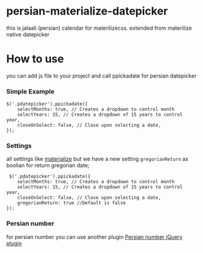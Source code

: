 # persian-materialize-datepicker
this is jalaali (persian) calendar for materilizecss. extended from materilize native datepicker

# How to use
you can add js file to your project and call ppickadate for persian datepicker

### Simple Example
```
$('.pdatepicker').ppickadate({
    selectMonths: true, // Creates a dropdown to control month
    selectYears: 15, // Creates a dropdown of 15 years to control year,
    closeOnSelect: false, // Close upon selecting a date,
});
```

### Settings
all settings like [materialize](http://materializecss.com/forms.html#date-picker) but we have a new setting ```gregorianReturn``` as boolian for return gregorian date;

```
 $('.pdatepicker').ppickadate({
    selectMonths: true, // Creates a dropdown to control month
    selectYears: 15, // Creates a dropdown of 15 years to control year,
    closeOnSelect: false, // Close upon selecting a date,
    gregorianReturn: true //Default is false
});
```

### Persian number
for persian number you can use another plugin [Persian number jQuery plugin](https://github.com/sms1989/persian-numbers-jquery-plugin)